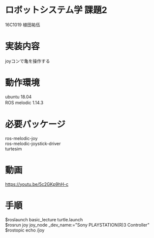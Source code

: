 # ロボットシステム学 課題2
 16C1019 植田祐伍
 
# 実装内容　
joyコンで亀を操作する

# 動作環境
  ubuntu 18.04<br>
  ROS melodic 1.14.3　
  
# 必要パッケージ
 ros-melodic-joy<br>
 ros-melodic-joystick-driver<br>
 turtesim<br>
 
# 動画
https://youtu.be/5c2GKp9hH-c

# 手順
 $roslaunch basic_lecture turtle.launch<br>
 $rosrun joy joy_node _dev_name:="Sony PLAYSTATION(R)3 Controller"<br>
 $rostopic echo /joy<br>
 
